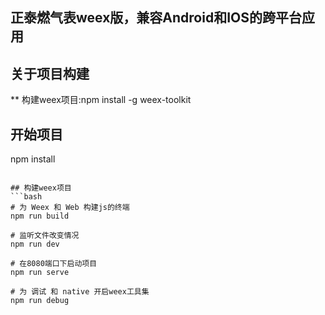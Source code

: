 ## 正泰燃气表weex版，兼容Android和IOS的跨平台应用

## 关于项目构建
** 构建weex项目:npm install -g weex-toolkit

## 开始项目
npm install
```

## 构建weex项目
```bash
# 为 Weex 和 Web 构建js的终端
npm run build

# 监听文件改变情况
npm run dev

# 在8080端口下启动项目
npm run serve

# 为 调试 和 native 开启weex工具集
npm run debug
```